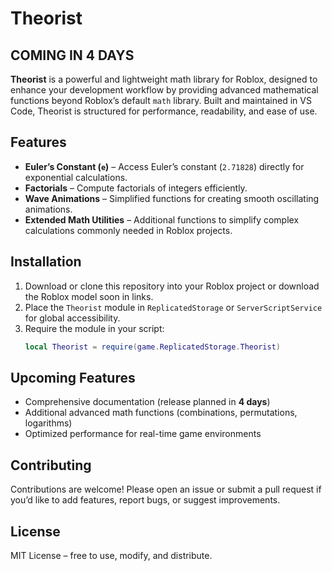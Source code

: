 # Theorist

COMING IN 4 DAYS 
-------------
**Theorist** is a powerful and lightweight math library for Roblox, designed to enhance your development workflow by providing advanced mathematical functions beyond Roblox’s default `math` library. Built and maintained in VS Code, Theorist is structured for performance, readability, and ease of use.

## Features
- **Euler’s Constant (`e`)** – Access Euler’s constant (`2.71828`) directly for exponential calculations.  
- **Factorials** – Compute factorials of integers efficiently.  
- **Wave Animations** – Simplified functions for creating smooth oscillating animations.  
- **Extended Math Utilities** – Additional functions to simplify complex calculations commonly needed in Roblox projects.  

## Installation
1. Download or clone this repository into your Roblox project or download the Roblox model soon in links.
2. Place the `Theorist` module in `ReplicatedStorage` or `ServerScriptService` for global accessibility.
3. Require the module in your script:
   ```lua
   local Theorist = require(game.ReplicatedStorage.Theorist)
   ```

## Upcoming Features
- Comprehensive documentation (release planned in **4 days**)
- Additional advanced math functions (combinations, permutations, logarithms)
- Optimized performance for real-time game environments

## Contributing
Contributions are welcome! Please open an issue or submit a pull request if you’d like to add features, report bugs, or suggest improvements.

## License
MIT License – free to use, modify, and distribute.

